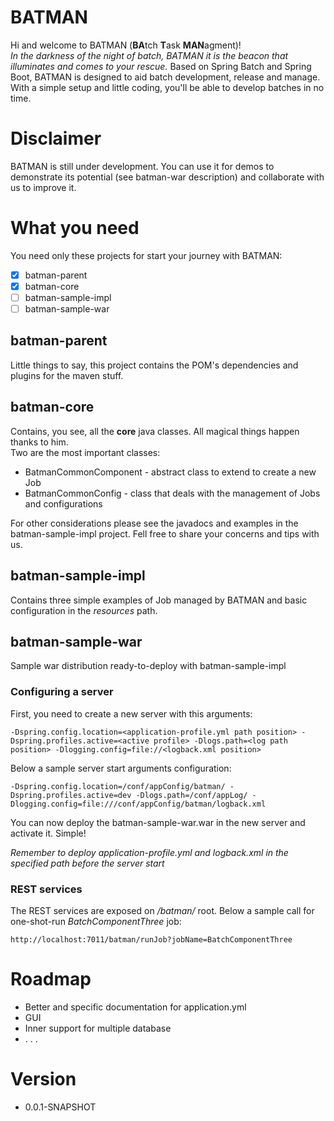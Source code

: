 # BATMAN
Hi and welcome to BATMAN (**BA**tch **T**ask **MAN**agment)!  
*In the darkness of the night of batch, BATMAN it is the beacon that illuminates and comes to your rescue.*
Based on Spring Batch and Spring Boot, BATMAN is designed to aid batch development, release and manage.
With a simple setup and little coding, you'll be able to develop batches in no time.

# Disclaimer
BATMAN is still under development.
You can use it for demos to demonstrate its potential (see batman-war description) and collaborate with us to improve it.

# What you need
You need only these projects for start your journey with BATMAN:

- [x] batman-parent
- [x] batman-core
- [ ] batman-sample-impl
- [ ] batman-sample-war

## batman-parent
Little things to say, this project contains the POM's dependencies and plugins for the maven stuff.

## batman-core
Contains, you see, all the **core** java classes. All magical things happen thanks to him.  
Two are the most important classes:

 - BatmanCommonComponent - abstract class to extend to create a new Job
 - BatmanCommonConfig - class that deals with the management of Jobs and configurations

For other considerations please see the javadocs and examples in the batman-sample-impl project.
Fell free to share your concerns and tips with us.

## batman-sample-impl
Contains three simple examples of Job managed by BATMAN and basic configuration in the *resources* path.

## batman-sample-war
Sample war distribution ready-to-deploy with batman-sample-impl

### Configuring a server
First, you need to create a new server with this arguments:

	-Dspring.config.location=<application-profile.yml path position> -Dspring.profiles.active=<active profile> -Dlogs.path=<log path position> -Dlogging.config=file://<logback.xml position>
Below a sample server start arguments configuration:

	-Dspring.config.location=/conf/appConfig/batman/ -Dspring.profiles.active=dev -Dlogs.path=/conf/appLog/ -Dlogging.config=file:///conf/appConfig/batman/logback.xml

You can now deploy the batman-sample-war.war in the new server and activate it. Simple!

*Remember to deploy application-profile.yml and logback.xml in the specified path before the server start*

### REST services
The REST services are exposed on */batman/* root.
Below a sample call for one-shot-run *BatchComponentThree* job:

	http://localhost:7011/batman/runJob?jobName=BatchComponentThree

# Roadmap

- Better and specific documentation for application.yml
- GUI
- Inner support for multiple database
- . . .

# Version

 - 0.0.1-SNAPSHOT